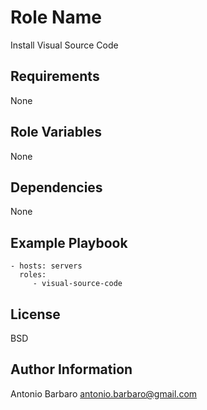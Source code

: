 Role Name
=========

Install Visual Source Code

Requirements
------------

None

Role Variables
--------------

None

Dependencies
------------

None

Example Playbook
----------------

    - hosts: servers
      roles:
         - visual-source-code

License
-------

BSD

Author Information
------------------

Antonio Barbaro <antonio.barbaro@gmail.com>
